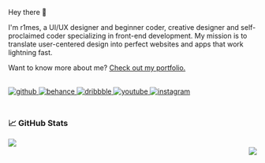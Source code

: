 
Hey there 👋

I'm r1mes, a UI/UX designer and beginner coder, creative designer and self-proclaimed coder specializing in front-end development. My mission is to translate user-centered design into perfect websites and apps that work lightning fast.

Want to know more about me? [Check out my portfolio.](https://www.behance.net/rimes) 

<br/>  

<a href="https://github.com/https://github.com/r1mess" target="_blank">
<img src=https://img.shields.io/badge/github-%2324292e.svg?&style=for-the-badge&logo=github&logoColor=white alt=github style="margin-bottom: 5px;" />
</a>
<a href="https://www.behance.net/https://www.behance.net/rimes" target="_blank">
<img src=https://img.shields.io/badge/behance-%23191919.svg?&style=for-the-badge&logo=behance&logoColor=white alt=behance style="margin-bottom: 5px;" />
</a>
<a href="https://dribbble.com/https://dribbble.com/r1mes" target="_blank">
<img src=https://img.shields.io/badge/dribbble-%23E45285.svg?&style=for-the-badge&logo=dribbble&logoColor=white alt=dribbble style="margin-bottom: 5px;" />
</a>
<a href="https://www.youtube.com/user/https://www.youtube.com/channel/UCq9z0RB11KXQpGmSI0qmKvg" target="_blank">
<img src=https://img.shields.io/badge/youtube-%23EE4831.svg?&style=for-the-badge&logo=youtube&logoColor=white alt=youtube style="margin-bottom: 5px;" />
</a>
<a href="https://instagram.com/https://www.instagram.com/_dastex_/" target="_blank">
<img src=https://img.shields.io/badge/instagram-%23000000.svg?&style=for-the-badge&logo=instagram&logoColor=white alt=instagram style="margin-bottom: 5px;" />
</a>  

<br/>  

<br/>  


### 📈 GitHub Stats
  

<img src="https://github-readme-stats.vercel.app/api?username=r1mess&show_icons=true&count_private=true&hide_border=true&theme=transparent" align="left" />  

<br/>  


<div align="right"><img src="https://github-readme-stats.vercel.app/api/top-langs/?username=r1mess&hide_border=true&layout=compact&theme=transparent" align="right" /></div>  

